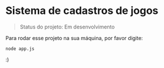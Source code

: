 <h1> Sistema de cadastros de jogos </h1>

> Status do projeto: Em desenvolvimento

Para rodar esse projeto na sua máquina, por favor digite:

```
node app.js
```
:)
